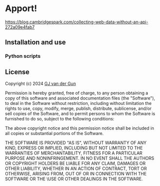 # Apport! 
https://blog.cambridgespark.com/collecting-web-data-without-an-api-272a09e4fab7

## Installation and use

### Python scripts

## License
Copyright (c) 2024 [GJ van der Gun](https://github.com/GJvdG)

Permission is hereby granted, free of charge, to any person obtaining a copy of this software and associated documentation files (the "Software"), to deal in the Software without restriction, including without limitation the rights to use, copy, modify, merge, publish, distribute, sublicense, and/or sell copies of the Software, and to permit persons to whom the Software is furnished to do so, subject to the following conditions:

The above copyright notice and this permission notice shall be included in all copies or substantial portions of the Software.

THE SOFTWARE IS PROVIDED "AS IS", WITHOUT WARRANTY OF ANY KIND, EXPRESS OR IMPLIED, INCLUDING BUT NOT LIMITED TO THE WARRANTIES OF MERCHANTABILITY, FITNESS FOR A PARTICULAR PURPOSE AND NONINFRINGEMENT. IN NO EVENT SHALL THE AUTHORS OR COPYRIGHT HOLDERS BE LIABLE FOR ANY CLAIM, DAMAGES OR OTHER LIABILITY, WHETHER IN AN ACTION OF CONTRACT, TORT OR OTHERWISE, ARISING FROM, OUT OF OR IN CONNECTION WITH THE SOFTWARE OR THE \USE OR OTHER DEALINGS IN THE SOFTWARE.